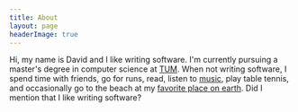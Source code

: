 ```yaml
---
title: About
layout: page
headerImage: true
---
```


<!-- 
Read more: https://html.com/tags/comment-tag/#ixzz58Mbwe05R
<p align="center">
  <img src="http://www.text2image.com/user_images/text2image_Z21925_20180222_034210.jpg">
</p>
Currently I'm exploring the world of security engineering with a special interest in adversarial machine learning.
-->

Hi, my name is David and I like writing software. I'm currently pursuing a master's degree in computer science at [TUM](https://www.tum.de/nc/en/homepage/). When not writing software, I spend time with friends, go for runs, read, listen to [music](https://youtu.be/zEm-vkBXZ-U), play table tennis, and occasionally go to the beach at my [favorite place on earth](http://www.rovinj.co/en/photos-videos/p/beaches-1/). Did I mention that I like writing software?

<!-- 
I'm most interested in the process of converting ideas into deployable software. Find out what I'm up to by taking a look at my [blog](http://davidglavas.me/blog/) or [GitHub](https://github.com/davidglavas) page.

In my spare time I enjoy delving into unfamiliar topics. I feel an unreasonable amount of joy while using tools in unconventional, yet effective ways for problems they weren't designed for---I once used a lighter to open a bottle of coke. Apart from coding I sleep, read, or spend time with friends.
-->

